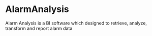 # AlarmAnalysis
Alarm Analysis is a BI software which designed to retrieve, analyze, transform and report alarm data
